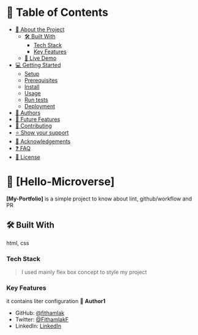 # 📗 Table of Contents

- [📖 About the Project](#about-project)
  - [🛠 Built With](#built-with)
    - [Tech Stack](#tech-stack)
    - [Key Features](#key-features)
  - [🚀 Live Demo](#live-demo)
- [💻 Getting Started](#getting-started)
  - [Setup](#setup)
  - [Prerequisites](#prerequisites)
  - [Install](#install)
  - [Usage](#usage)
  - [Run tests](#run-tests)
  - [Deployment](#triangular_flag_on_post-deployment)
- [👥 Authors](#authors)
- [🔭 Future Features](#future-features)
- [🤝 Contributing](#contributing)
- [⭐️ Show your support](#support)
- [🙏 Acknowledgements](#acknowledgements)
- [❓ FAQ](#faq)
- [📝 License](#license)

<!-- PROJECT DESCRIPTION -->

# 📖 [Hello-Microverse]

**[My-Portfolio]** is a simple project to know about lint, github/workflow and PR

## 🛠 Built With <a name="built-with"></a>

html, css

### Tech Stack <a name="tech-stack"></a>

> I used mainly flex box concept to style my project

### Key Features <a name="key-features"></a>

it contains liter configuration
👤 **Author1**

- GitHub: [@fithamlak](https://github.com/fithamlak)
- Twitter: [@FithamlakF](https://twitter.com/Fithamlak)
- LinkedIn: [LinkedIn](https://linkedin.com/in/fithamlak-fikrie-942169225)
